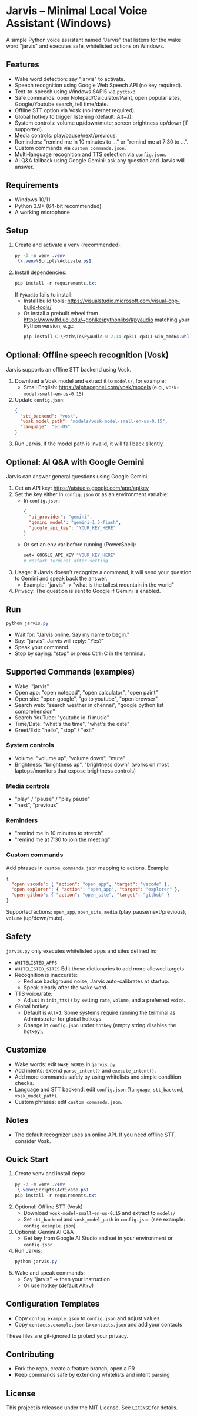 # Jarvis – Minimal Local Voice Assistant (Windows)

A simple Python voice assistant named "Jarvis" that listens for the wake word "jarvis" and executes safe, whitelisted actions on Windows.
## Features
- Wake word detection: say "jarvis" to activate.
- Speech recognition using Google Web Speech API (no key required).
- Text-to-speech using Windows SAPI5 via `pyttsx3`.
- Safe commands: open Notepad/Calculator/Paint, open popular sites, Google/Youtube search, tell time/date.
 - Offline STT option via Vosk (no internet required).
 - Global hotkey to trigger listening (default: Alt+J).
 - System controls: volume up/down/mute; screen brightness up/down (if supported).
 - Media controls: play/pause/next/previous.
 - Reminders: "remind me in 10 minutes to …" or "remind me at 7:30 to …".
 - Custom commands via `custom_commands.json`.
 - Multi-language recognition and TTS selection via `config.json`.
 - AI Q&A fallback using Google Gemini: ask any question and Jarvis will answer.

## Requirements
- Windows 10/11
- Python 3.9+ (64-bit recommended)
- A working microphone

## Setup
1. Create and activate a venv (recommended):
   ```powershell
   py -3 -m venv .venv
   .\\.venv\Scripts\Activate.ps1
   ```
2. Install dependencies:
   ```powershell
   pip install -r requirements.txt
   ```
   If `PyAudio` fails to install:
   - Install build tools: https://visualstudio.microsoft.com/visual-cpp-build-tools/
   - Or install a prebuilt wheel from https://www.lfd.uci.edu/~gohlke/pythonlibs/#pyaudio matching your Python version, e.g.:
     ```powershell
     pip install C:\Path\To\PyAudio‑0.2.14‑cp311‑cp311‑win_amd64.whl
     ```

## Optional: Offline speech recognition (Vosk)
Jarvis supports an offline STT backend using Vosk.

1. Download a Vosk model and extract it to `models/`, for example:
   - Small English: https://alphacephei.com/vosk/models (e.g., `vosk-model-small-en-us-0.15`)
2. Update `config.json`:
   ```json
   {
     "stt_backend": "vosk",
     "vosk_model_path": "models/vosk-model-small-en-us-0.15",
     "language": "en-US"
   }
   ```
3. Run Jarvis. If the model path is invalid, it will fall back silently.

## Optional: AI Q&A with Google Gemini
Jarvis can answer general questions using Google Gemini.

1. Get an API key: https://aistudio.google.com/app/apikey
2. Set the key either in `config.json` or as an environment variable:
   - In `config.json`:
     ```json
     {
       "ai_provider": "gemini",
       "gemini_model": "gemini-1.5-flash",
       "google_api_key": "YOUR_KEY_HERE"
     }
     ```
   - Or set an env var before running (PowerShell):
     ```powershell
     setx GOOGLE_API_KEY "YOUR_KEY_HERE"
     # restart terminal after setting
     ```
3. Usage: If Jarvis doesn't recognize a command, it will send your question to Gemini and speak back the answer.
   - Example: "jarvis" → "what is the tallest mountain in the world"
4. Privacy: The question is sent to Google if Gemini is enabled.

## Run
```powershell
python jarvis.py
```
- Wait for: "Jarvis online. Say my name to begin."
- Say: "jarvis". Jarvis will reply: "Yes?"
- Speak your command.
- Stop by saying: "stop" or press Ctrl+C in the terminal.

## Supported Commands (examples)
- Wake: "jarvis"
- Open app: "open notepad", "open calculator", "open paint"
- Open site: "open google", "go to youtube", "open browser"
- Search web: "search weather in chennai", "google python list comprehension"
- Search YouTube: "youtube lo-fi music"
- Time/Date: "what's the time", "what's the date"
- Greet/Exit: "hello", "stop" / "exit"

### System controls
- Volume: "volume up", "volume down", "mute"
- Brightness: "brightness up", "brightness down" (works on most laptops/monitors that expose brightness controls)

### Media controls
- "play" / "pause" / "play pause"
- "next", "previous"

### Reminders
- "remind me in 10 minutes to stretch"
- "remind me at 7:30 to join the meeting"

### Custom commands
Add phrases in `custom_commands.json` mapping to actions. Example:
```json
{
  "open vscode": { "action": "open_app", "target": "vscode" },
  "open explorer": { "action": "open_app", "target": "explorer" },
  "open github": { "action": "open_site", "target": "github" }
}
```
Supported actions: `open_app`, `open_site`, `media` (play_pause/next/previous), `volume` (up/down/mute).

## Safety
`jarvis.py` only executes whitelisted apps and sites defined in:
- `WHITELISTED_APPS`
- `WHITELISTED_SITES`
Edit those dictionaries to add more allowed targets.
- Recognition is inaccurate:
  - Reduce background noise; Jarvis auto-calibrates at startup.
  - Speak clearly after the wake word.
- TTS voice/rate:
  - Adjust in `init_tts()` by setting `rate`, `volume`, and a preferred `voice`.
- Global hotkey:
  - Default is `Alt+J`. Some systems require running the terminal as Administrator for global hotkeys.
  - Change in `config.json` under `hotkey` (empty string disables the hotkey).
  

## Customize
- Wake words: edit `WAKE_WORDS` in `jarvis.py`.
- Add intents: extend `parse_intent()` and `execute_intent()`.
- Add more commands safely by using whitelists and simple condition checks.
- Language and STT backend: edit `config.json` (`language`, `stt_backend`, `vosk_model_path`).
- Custom phrases: edit `custom_commands.json`.

## Notes
- The default recognizer uses an online API. If you need offline STT, consider Vosk.

## Quick Start

1. Create venv and install deps:
   ```powershell
   py -3 -m venv .venv
   .\.venv\Scripts\Activate.ps1
   pip install -r requirements.txt
   ```
2. Optional: Offline STT (Vosk)
   - Download `vosk-model-small-en-us-0.15` and extract to `models/`
   - Set `stt_backend` and `vosk_model_path` in `config.json` (see example: `config.example.json`)
3. Optional: Gemini AI Q&A
   - Get key from Google AI Studio and set in your environment or `config.json`
4. Run Jarvis:
   ```powershell
   python jarvis.py
   ```
5. Wake and speak commands:
   - Say "jarvis" → then your instruction
   - Or use hotkey (default Alt+J)

## Configuration Templates

- Copy `config.example.json` to `config.json` and adjust values
- Copy `contacts.example.json` to `contacts.json` and add your contacts

These files are git-ignored to protect your privacy.

## Contributing

- Fork the repo, create a feature branch, open a PR
- Keep commands safe by extending whitelists and intent parsing

## License

This project is released under the MIT License. See `LICENSE` for details.
